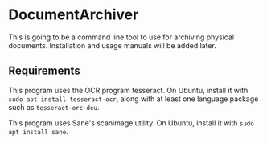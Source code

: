 # DocumentArchiver

This is going to be a command line tool to use for archiving physical documents.
Installation and usage manuals will be added later.

## Requirements

This program uses the OCR program tesseract. On Ubuntu, install it with `sudo apt install tesseract-ocr`, along with at least one language package such as `tesseract-orc-deu`.

This program uses Sane's scanimage utility. On Ubuntu, install it with `sudo apt install sane`.